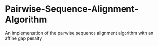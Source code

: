 # Pairwise-Sequence-Alignment-Algorithm
An implementation of the pairwise sequence alignment algorithm with an affine gap penalty
